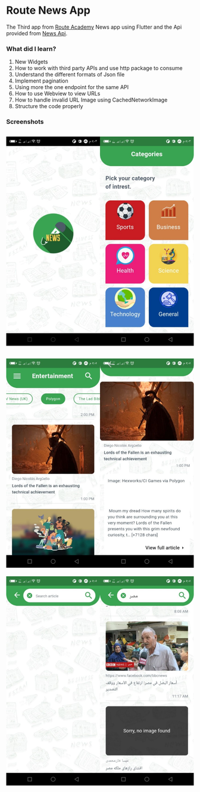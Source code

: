 # Route News App
The Third app from [Route Academy](https://www.facebook.com/Routelearning) News app using Flutter and the Api provided from [News Api](https://newsapi.org/).

### What did I learn?
1. New Widgets
2. How to work with third party APIs and use http package to consume 
3. Understand the different formats of Json file
4. Implement pagination
5. Using more the one endpoint for the same API
6. How to use Webview to view URLs
7. How to handle invalid URL Image using CachedNetworkImage
8. Structure the code properly

### Screenshots
![Alt text](screenshots/1.jpg)
------------------------------------------
![Alt text](screenshots/2.jpg)
------------------------------------------
![Alt text](screenshots/3.jpg)
